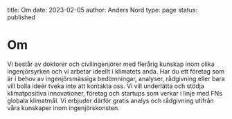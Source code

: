 title: Om
date: 2023-02-05
author: Anders Nord
type: page
status: published

# Om

Vi består av doktorer och civilingenjörer med flerårig kunskap inom olika
ingenjörsyrken och vi arbetar ideellt i klimatets anda. Har du ett företag
som är i behov av ingenjörsmässiga bedömningar, analyser, rådgivning eller
bara vill bolla ideér tveka inte att kontakta oss. Vi vill underlätta och
stödja klimatpositiva innovationer, företag och startups som verkar i linje
med FNs globala klimatmål. Vi erbjuder därför gratis analys och rådgivning
utifrån våra kunskaper inom ingenjörskonsten.
